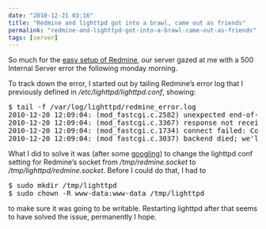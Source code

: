 ```yaml
---
date: "2010-12-21 03:16"
title: "Redmine and lighttpd got into a brawl, came out as friends"
permalink: "redmine-and-lighttpd-got-into-a-brawl-came-out-as-friends"
tags: [server]
---
```


So much for the <a href="http://iamnearlythere.tumblr.com/post/2348721123/installing-redmine-on-ubuntu-and-lighttpd">easy setup of Redmine</a>, our server gazed at me with a 500 Internal Server error the following monday morning.

To track down the error, I started out by tailing Redmine’s error log that I previously defined in <em>/etc/lighttpd/lighttpd.conf</em>, showing:
<div class="CodeRay">
<div class="code">
<pre>$ tail -f /var/log/lighttpd/redmine_error.log
2010-12-20 12:09:04: (mod_fastcgi.c.2582) unexpected end-of-file (perhaps the fastcgi process died): pid: 6425 socket: unix:/tmp/redmine.socket-0
2010-12-20 12:09:04: (mod_fastcgi.c.3367) response not received, request sent: 909 on socket: unix:/tmp/redmine.socket-0 for /dispatch.fcgi?, closing connection                                                                          
2010-12-20 12:09:04: (mod_fastcgi.c.1734) connect failed: Connection refused on unix:/tmp/redmine.socket-3
2010-12-20 12:09:04: (mod_fastcgi.c.3037) backend died; we'll disable it for 1 seconds and send the request to another backend instead: reconnects: 0 load: 1</pre>
</div>
</div>
What I did to solve it was (after some <a href="http://www.webhostingtalk.com/archive/index.php/t-662362.html">googling</a>) to change the lighttpd conf setting for Redmine’s socket from <em>/tmp/redmine.socket</em> to <em>/tmp/lighttpd/redmine.socket</em>. Before I could do that, I had to
<div class="CodeRay">
<div class="code">
<pre>$ sudo mkdir /tmp/lighttpd
$ sudo chown -R www-data:www-data /tmp/lighttpd</pre>
</div>
</div>
to make sure it was going to be writable. Restarting lighttpd after that seems to have solved the issue, permanently I hope.
